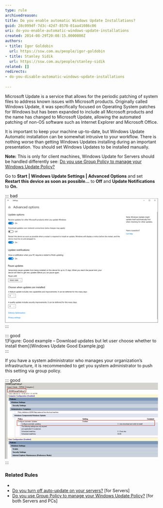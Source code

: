 ```yaml
---
type: rule
archivedreason: 
title: Do you enable automatic Windows Update Installations?
guid: 28c099df-7d3c-42d7-8578-01aa41086c06
uri: do-you-enable-automatic-windows-update-installations
created: 2014-08-29T20:08:15.0000000Z
authors:
- title: Igor Goldobin
  url: https://ssw.com.au/people/igor-goldobin
- title: Stanley Sidik
  url: https://ssw.com.au/people/stanley-sidik
related: []
redirects:
- do-you-disable-automatic-windows-update-installations

---
```


Microsoft Update is a service that allows for the periodic patching of system files to address known issues with Microsoft products. Originally called Windows Update, it was specifically focused on Operating System patches for Windows but has been expanded to include all Microsoft products and the name has changed to Microsoft Update, allowing the automated patching of non-OS software such as Internet Explorer and Microsoft Office.

<!--endintro-->

It is important to keep your machine up-to-date, but Windows Update Automatic installation can be somewhat intrusive to your workflow. There is nothing worse than getting Windows Updates installing during an important presentation. You should set Windows Updates to be installed manually.

**Note:** This is only for client machines, Windows Update for Servers should be handled differently see: [Do you use Group Policy to manage your Windows Update Policy?](/do-you-use-group-policy-to-manage-your-windows-update-policy)

Go to      **Start** **| Windows Update Settings | Advanced Options** and set  **Restart this device as soon as possible...** to  **Off** and  **Update Notifications** to  **On.**

::: bad  
![Figure: Bad example – Install updates automatically](WindowsUpdateBadExample.jpg)  
:::  

::: good  
![Figure: Good example – Download updates but let user choose whether to install them](Windows Update Good Example.jpg)  
:::  

If you have a system administrator who manages your organization’s infrastructure, it is recommended to get you system administrator to push this setting via group policy.

::: good  
![Figure: Better example – Windows Updates setting is pushed to \*ALL\* users via group policy](win-update-3.jpg)  
:::  

###  Related Rules


* 
* [Do you turn off auto-update on your servers?](/do-you-turn-off-auto-update-on-your-servers) [for Servers]
* [Do you use Group Policy to manage your Windows Update Policy?](/do-you-use-group-policy-to-manage-your-windows-update-policy) [for both Servers and PCs]
